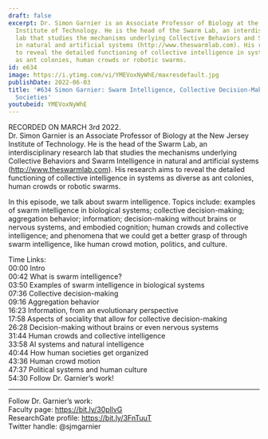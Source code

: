 ```yaml
---
draft: false
excerpt: Dr. Simon Garnier is an Associate Professor of Biology at the New Jersey
  Institute of Technology. He is the head of the Swarm Lab, an interdisciplinary research
  lab that studies the mechanisms underlying Collective Behaviors and Swarm Intelligence
  in natural and artificial systems (http://www.theswarmlab.com). His research aims
  to reveal the detailed functioning of collective intelligence in systems as diverse
  as ant colonies, human crowds or robotic swarms.
id: e634
image: https://i.ytimg.com/vi/YMEVoxNyWhE/maxresdefault.jpg
publishDate: 2022-06-03
title: '#634 Simon Garnier: Swarm Intelligence, Collective Decision-Making, and Human
  Societies'
youtubeid: YMEVoxNyWhE
---
```

RECORDED ON MARCH 3rd 2022.  
Dr. Simon Garnier is an Associate Professor of Biology at the New Jersey Institute of Technology. He is the head of the Swarm Lab, an interdisciplinary research lab that studies the mechanisms underlying Collective Behaviors and Swarm Intelligence in natural and artificial systems (http://www.theswarmlab.com). His research aims to reveal the detailed functioning of collective intelligence in systems as diverse as ant colonies, human crowds or robotic swarms.

In this episode, we talk about swarm intelligence. Topics include: examples of swarm intelligence in biological systems; collective decision-making; aggregation behavior; information; decision-making without brains or nervous systems, and embodied cognition; human crowds and collective intelligence; and phenomena that we could get a better grasp of through swarm intelligence, like human crowd motion, politics, and culture.

Time Links:  
00:00 Intro  
00:42  What is swarm intelligence?  
03:50  Examples of swarm intelligence in biological systems  
07:36  Collective decision-making  
09:16  Aggregation behavior  
16:23  Information, from an evolutionary perspective  
17:58  Aspects of sociality that allow for collective decision-making  
26:28  Decision-making without brains or even nervous systems  
31:44  Human crowds and collective intelligence  
33:58  AI systems and natural intelligence  
40:44  How human societies get organized  
43:36  Human crowd motion  
47:37  Political systems and human culture  
54:30  Follow Dr. Garnier’s work!

---

Follow Dr. Garnier’s work:  
Faculty page: https://bit.ly/30pllvG  
ResearchGate profile: https://bit.ly/3FnTuuT  
Twitter handle: @sjmgarnier
